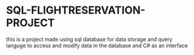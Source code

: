 # SQL-FLIGHTRESERVATION-PROJECT
this is a project made using sql database for data storage and query languge to access and modify data in the database and C# as an interface
